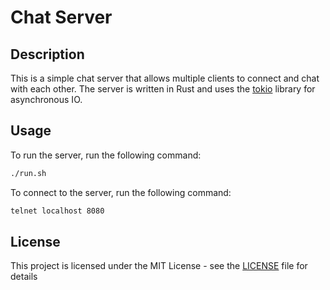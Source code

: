 # Chat Server

## Description

This is a simple chat server that allows multiple clients to connect and chat with each other.
The server is written in Rust and uses the [tokio](https://tokio.rs/) library for asynchronous IO.

## Usage

To run the server, run the following command:

```bash
./run.sh
```

To connect to the server, run the following command:

```bash
telnet localhost 8080
```

## License

This project is licensed under the MIT License - see the [LICENSE](LICENSE) file for details

